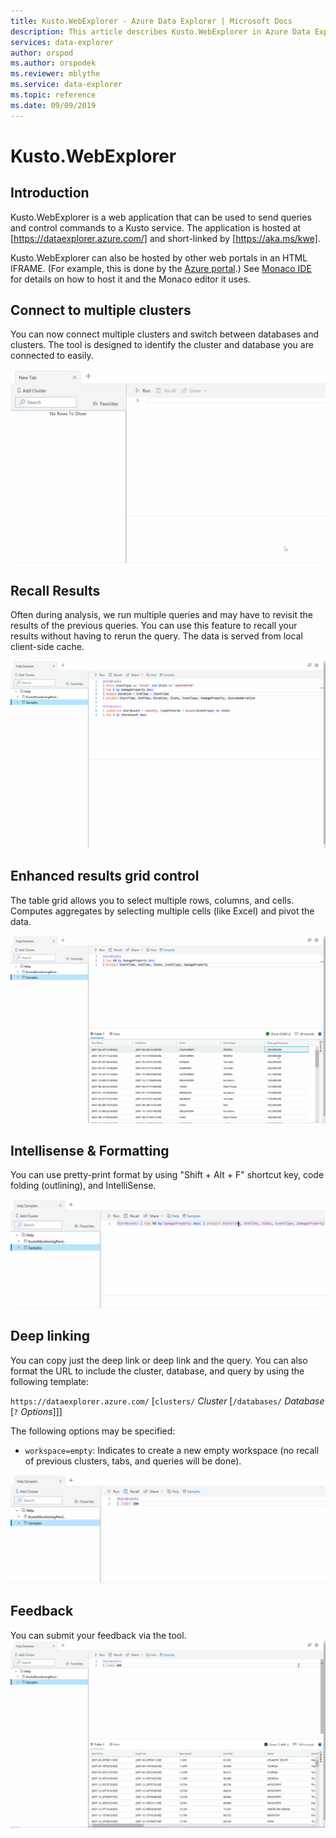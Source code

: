 ```yaml
---
title: Kusto.WebExplorer - Azure Data Explorer | Microsoft Docs
description: This article describes Kusto.WebExplorer in Azure Data Explorer.
services: data-explorer
author: orspod
ms.author: orspodek
ms.reviewer: mblythe
ms.service: data-explorer
ms.topic: reference
ms.date: 09/09/2019
---
```

# Kusto.WebExplorer

## Introduction

Kusto.WebExplorer is a web application that can be used to send queries
and control commands to a Kusto service. The application is hosted at
[https://dataexplorer.azure.com/] and short-linked by [https://aka.ms/kwe].

Kusto.WebExplorer can also be hosted by other web portals in an HTML IFRAME.
(For example, this is done by the [Azure portal](https://portal.azure.com).)
See [Monaco IDE](../api/monaco/monaco-kusto.md) for details on how to host it
and the Monaco editor it uses.

## Connect to multiple clusters 

You can now connect multiple clusters and switch between databases and clusters.
The tool is designed to identify the cluster and database you are connected to easily.

![alt text](./Images/KustoTools-WebExplorer/AddingCluster.gif "AddingCluster")

## Recall Results

Often during analysis, we run multiple queries and may have to revisit the
results of the previous queries. You can use this feature to recall your results
without having to rerun the query. The data is served from local client-side cache.

![alt text](./Images/KustoTools-WebExplorer/RecallResults.gif "RecallResults")

## Enhanced results grid control

The table grid allows you to select multiple rows, columns, and cells. Computes
aggregates by selecting multiple cells (like Excel) and pivot the data.

![alt text](./Images/KustoTools-WebExplorer/EnhancedGrid.gif "EnhancedGrid")

## Intellisense & Formatting

You can use pretty-print format by using "Shift + Alt + F" shortcut key, code
folding (outlining), and IntelliSense.

![alt text](./Images/KustoTools-WebExplorer/Formating.gif "Formating")

## Deep linking

You can copy just the deep link or deep link and the query. You can also format
the URL to include the cluster, database, and query by using the following template:

`https://dataexplorer.azure.com/` [`clusters/` *Cluster* [`/databases/` *Database* [`?` *Options*]]]

The following options may be specified:

* `workspace=empty`: Indicates to create a new empty workspace (no recall of
  previous clusters, tabs, and queries will be done).



![alt text](./Images/KustoTools-WebExplorer/DeepLink.gif "DeepLink")

## Feedback

You can submit your feedback via the tool.
![alt text](./Images/KustoTools-WebExplorer/Feedback.gif "Feedback")
